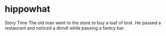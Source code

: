 # hippowhat
Story Time
The old man went to the store to buy a loaf of brot.
He passed a restaurant and noticed a dirndl while passing a fantcy bar. 